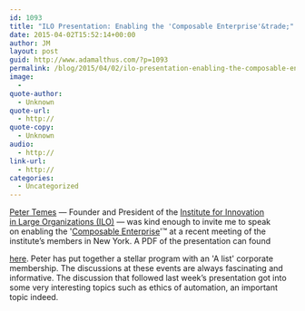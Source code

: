 ```yaml
---
id: 1093
title: "ILO Presentation: Enabling the 'Composable Enterprise'&trade;"
date: 2015-04-02T15:52:14+00:00
author: JM
layout: post
guid: http://www.adamalthus.com/?p=1093
permalink: /blog/2015/04/02/ilo-presentation-enabling-the-composable-enterprise/
image:
  - 
quote-author:
  - Unknown
quote-url:
  - http://
quote-copy:
  - Unknown
audio:
  - http://
link-url:
  - http://
categories:
  - Uncategorized
---
```

<a href="http://www.linkedin.com/pub/peter-temes/2/588/170/en" target="_blank">Peter Temes</a>&nbsp;&mdash; Founder and President of&nbsp;the <a href="http://www.iloinstitute.org/" target="_blank">Institute for Innovation in&nbsp;Large Organizations (ILO)</a>&nbsp;&mdash; was kind enough to&nbsp;invite me&nbsp;to&nbsp;speak on&nbsp;enabling the '[Composable Enterprise](http://www.adamalthus.com/blog/2013/04/04/the-composable-enterprise/ "The Composable Enterprise™")'&trade; at&nbsp;a&nbsp;recent meeting of&nbsp;the institute&rsquo;s members in&nbsp;New York. <!--more--> A&nbsp;PDF of&nbsp;the presentation can found 

<a href="http://www.adamalthus.com/wp-content/uploads/2015/04/Enabling-The-Composable-Enterprise-ILO.pdf" target="_blank">here</a>. Peter has put together a&nbsp;stellar program with an 'A list' corporate membership. The discussions at&nbsp;these events are always fascinating and informative. The discussion that followed last week&rsquo;s presentation got into some very interesting topics such as&nbsp;ethics of&nbsp;automation, an&nbsp;important topic indeed.